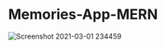 ﻿# Memories-App-MERN
 
![Screenshot 2021-03-01 234459](https://user-images.githubusercontent.com/43706009/109540222-2ebbe800-7ae8-11eb-8282-2cbe2d52a175.png)
